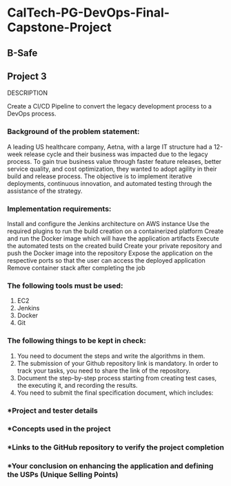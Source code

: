 # CalTech-PG-DevOps-Final-Capstone-Project
## B-Safe
## Project 3 

DESCRIPTION

Create a CI/CD Pipeline to convert the legacy development process to a DevOps process.

### Background of the problem statement:
A leading US healthcare company, Aetna, with a large IT structure had a 12-week release cycle and their business was impacted due to the legacy process. To gain
true business value through faster feature releases, better service quality, and cost optimization, they wanted to adopt agility in their build and release process.
The objective is to implement iterative deployments, continuous innovation, and automated testing through the assistance of the strategy.

### Implementation requirements:

Install and configure the Jenkins architecture on AWS instance
Use the required plugins to run the build creation on a containerized platform
Create and run the Docker image which will have the application artifacts
Execute the automated tests on the created build
Create your private repository and push the Docker image into the repository
Expose the application on the respective ports so that the user can access the deployed application
Remove container stack after completing the job

### The following tools must be used:

1. EC2
2. Jenkins
3. Docker
4. Git

### The following things to be kept in check:

1. You need to document the steps and write the algorithms in them.
2. The submission of your Github repository link is mandatory. In order to track your tasks, you need to share the link of the repository.
3. Document the step-by-step process starting from creating test cases, the executing it, and recording the results.
4. You need to submit the final specification document, which includes:
### *Project and tester details
### *Concepts used in the project
### *Links to the GitHub repository to verify the project completion
### *Your conclusion on enhancing the application and defining the USPs (Unique Selling Points)
